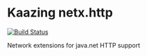 Kaazing netx.http
===============
[![Build Status][build-status-image]][build-status]

[build-status-image]: https://travis-ci.org/kaazing/netx.http.svg?branch=develop
[build-status]: https://travis-ci.org/kaazing/netx.http

Network extensions for java.net HTTP support
